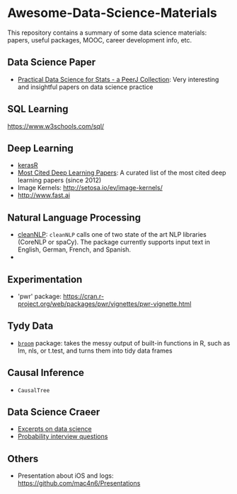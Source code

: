 # Awesome-Data-Science-Materials

This repository contains a summary of some data science materials: papers, useful packages, MOOC, career development info, etc. 

## Data Science Paper

- [Practical Data Science for Stats - a PeerJ Collection](https://peerj.com/collections/50-practicaldatascistats): Very interesting and insightful papers on data science practice

## SQL Learning

https://www.w3schools.com/sql/

## Deep Learning

- [kerasR](https://github.com/statsmaths/kerasR)
- [Most Cited Deep Learning Papers](https://github.com/terryum/awesome-deep-learning-papers): A curated list of the most cited deep learning papers (since 2012)
- Image Kernels: http://setosa.io/ev/image-kernels/
- http://www.fast.ai

## Natural Language Processing

- [cleanNLP](https://journal.r-project.org/archive/2017/RJ-2017-035/index.html): `cleanNLP` calls one of two state of the art NLP libraries (CoreNLP or spaCy). The package currently supports input text in English, German, French, and Spanish.
- 

## Experimentation

- 'pwr' package: https://cran.r-project.org/web/packages/pwr/vignettes/pwr-vignette.html

## Tydy Data

- [`broom`](https://github.com/tidyverse/broom) package:  takes the messy output of built-in functions in R, such as lm, nls, or t.test, and turns them into tidy data frames

## Causal Inference

- `CausalTree`

## Data Science Craeer

- [Excerpts on data science](http://hui1987.com/data-science.html#data-quality)
- [Probability interview questions](http://vitalflux.com/data-science-175-probability-statistics-interview-questions/)

## Others

- Presentation about iOS and logs: https://github.com/mac4n6/Presentations

